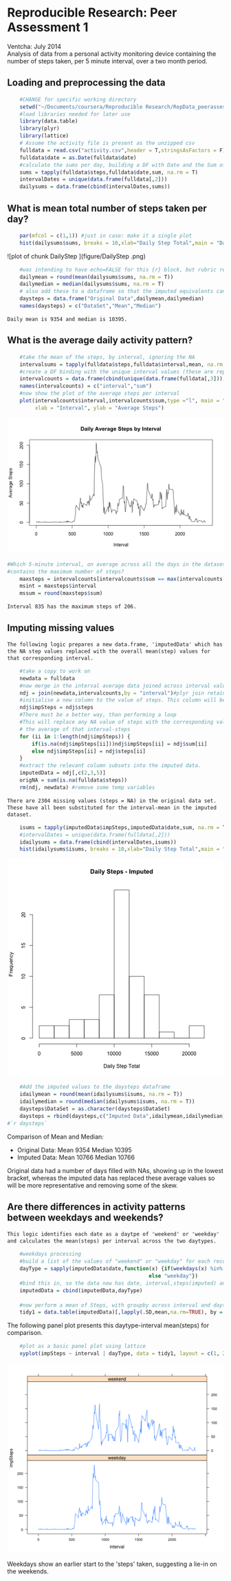 # Reproducible Research: Peer Assessment 1
Ventcha: July 2014  
Analysis of data from a personal activity monitoring device containing the number of steps taken, per 5 minute interval, over a two month period.
## Loading and preprocessing the data

```r
    #CHANGE for specific working directory
    setwd("~/Documents/coursera/Reproducible Research/RepData_peerassessment1")
    #load libraries needed for later use
    library(data.table)
    library(plyr)
    library(lattice)
    # Assume the activity file is present as the unzipped csv
    fulldata = read.csv("activity.csv",header = T,stringsAsFactors = F)
    fulldata$date = as.Date(fulldata$date)
    #calculate the sums per day, building a DF with Date and the Sum of steps for that date
    sums = tapply(fulldata$steps,fulldata$date,sum, na.rm = T)
    intervalDates = unique(data.frame(fulldata[,2]))
    dailysums = data.frame(cbind(intervalDates,sums))
```

## What is mean total number of steps taken per day?

```r
    par(mfcol = c(1,1)) #just in case: make it a single plot
    hist(dailysums$sums, breaks = 10,xlab="Daily Step Total",main = "Daily Steps")
```

![plot of chunk DailyStep ](figure/DailyStep .png) 


```r
    #was intending to have echo=FALSE for this {r} block, but rubric requests to have it as true
    dailymean = round(mean(dailysums$sums, na.rm = T))
    dailymedian = median(dailysums$sums, na.rm = T)
    # also add these to a dataframe so that the imputed equivalents can be added later
    daysteps = data.frame("Original Data",dailymean,dailymedian)
    names(daysteps) = c("DataSet","Mean","Median")
```

    Daily mean is 9354 and median is 10395.

## What is the average daily activity pattern?

```r
    #take the mean of the steps, by interval, ignoring the NA
    intervalsums = tapply(fulldata$steps,fulldata$interval,mean, na.rm = T)
    #create a DF binding with the unique interval values (these are repeated daily so there are 288 )
    intervalcounts = data.frame(cbind(unique(data.frame(fulldata[,3])),intervalsums))
    names(intervalcounts) = c("interval","sum")
    #now show the plot of the average steps per interval
    plot(intervalcounts$interval,intervalcounts$sum,type ="l", main = "Daily Average Steps by Interval",
         xlab = "Interval", ylab = "Average Steps")
```

![plot of chunk DailyActivity](figure/DailyActivity.png) 


```r
#Which 5-minute interval, on average across all the days in the dataset, 
#contains the maximum number of steps?
    maxsteps = intervalcounts[intervalcounts$sum == max(intervalcounts[,2]),]
    msint = maxsteps$interval
    mssum = round(maxsteps$sum)
```
    Interval 835 has the maximum steps of 206.

## Imputing missing values
    The following logic prepares a new data.frame, 'imputedData' which has the NA step values replaced with the overall mean(step) values for that corresponding interval.

```r
    #take a copy to work on
    newdata = fulldata
    #now merge in the interval average data joined across interval values, so we have a new column
    ndj = join(newdata,intervalcounts,by = "interval")#plyr join retains the first df order ;-)
    #initialise a new column to the value of steps. This column will be the one updated
    ndj$impSteps = ndj$steps
    #There must be a better way, than performing a loop
    #This will replace any NA value of steps with the corresponding value for 
    # the average of that interval-steps 
    for (ii in 1:length(ndj$impSteps)) {
        if(is.na(ndj$impSteps[ii]))ndj$impSteps[ii] = ndj$sum[ii]
        else ndj$impSteps[ii] = ndj$steps[ii]
    }
    #extract the relevant column subsets into the imputed data.
    imputedData = ndj[,c(2,3,5)]
    origNA = sum(is.na(fulldata$steps))
    rm(ndj, newdata) #remove some temp variables
```
    There are 2304 missing values (steps = NA) in the original data set. These have all been substituted for the interval-mean in the imputed dataset.


```r
    isums = tapply(imputedData$impSteps,imputedData$date,sum, na.rm = T)
    #intervalDates = unique(data.frame(fulldata[,2]))
    idailysums = data.frame(cbind(intervalDates,isums))
    hist(idailysums$isums, breaks = 10,xlab="Daily Step Total",main = "Daily Steps - Imputed")
```

![plot of chunk imputedDaily](figure/imputedDaily.png) 

```r
    #Add the imputed values to the daysteps dataframe
    idailymean = round(mean(idailysums$isums, na.rm = T))
    idailymedian = round(median(idailysums$isums, na.rm = T))
    daysteps$DataSet = as.character(daysteps$DataSet)
    daysteps = rbind(daysteps,c("Imputed Data",idailymean,idailymedian))
#`r daysteps`
```
Comparison of Mean and Median:
- Original Data: Mean 9354 Median 10395
- Imputed Data: Mean 10766 Median 10766  

Original data had a number of days filled with NAs, showing up in the lowest bracket, whereas the imputed data has replaced these average values so will be more representative and removing some of the skew.  
## Are there differences in activity patterns between weekdays and weekends?
    This logic identifies each date as a daytpe of 'weekend' or 'weekday' and calculates the mean(steps) per interval across the two daytypes.

```r
    #weekdays processing
    #build a list of the values of "weekend" or "weekday" for each record
    dayType = sapply(imputedData$date,function(x) {if(weekdays(x) %in% c("Saturday","Sunday")) "weekend"
                                              else "weekday"})
    #bind this in, so the data now has date, interval,steps(imputed) and the new factor value
    imputedData = cbind(imputedData,dayType)
    
    #now perform a mean of Steps, with groupby across interval and daytype, across all the data
    tidy1 = data.table(imputedData)[,lapply(.SD,mean,na.rm=TRUE), by = list(interval,dayType)]
```
The following panel plot presents this daytype-interval mean(steps) for comparison.

```r
    #plot as a basic panel plot using lattice
    xyplot(impSteps ~ interval | dayType, data = tidy1, layout = c(1, 2), type = "l")
```

![plot of chunk panelplot](figure/panelplot.png) 

Weekdays show an earlier start to the 'steps' taken, suggesting a lie-in on the weekends. 

